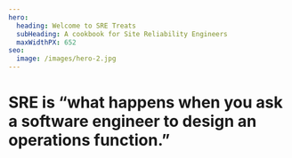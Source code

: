 ```yaml
---
hero:
  heading: Welcome to SRE Treats
  subHeading: A cookbook for Site Reliability Engineers
  maxWidthPX: 652
seo:
  image: /images/hero-2.jpg
---
```

# SRE is “what happens when you ask a software engineer to design an operations function.”